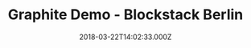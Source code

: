 ---
title: Graphite Demo - Blockstack Berlin
type: video
date: 2018-03-22T14:02:33.000Z
link: https://youtu.be/71jvS8g1YWA
tags: media
---